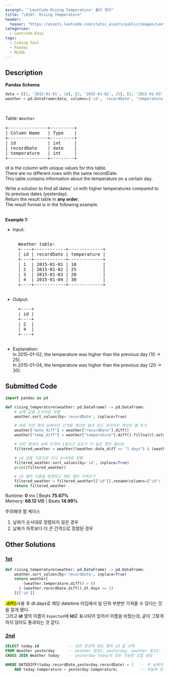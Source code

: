 ```yaml
---
excerpt: "'LeetCode-Rising Temperature' 풀이 정리"
title: "\0197. Rising Temperature"
header:
  teaser: "https://assets.leetcode.com/static_assets/public/images/LeetCode_Sharing.png"
categories:
  - Leetcode-Easy
tags:
  - Coding Test
  - Pandas
  - MySQL
---
```


## <i class="fa-solid fa-file-lines"></i> Description

**Pandas Schema**
```python
data = [[1, '2015-01-01', 10], [2, '2015-01-02', 25], [3, '2015-01-03', 20], [4, '2015-01-04', 30]]
weather = pd.DataFrame(data, columns=['id', 'recordDate', 'temperature']).astype({'id':'Int64', 'recordDate':'datetime64[ns]', 'temperature':'Int64'})
```
<br>

Table: `Weather`
<pre>
+---------------+---------+
| Column Name   | Type    |
+---------------+---------+
| id            | int     |
| recordDate    | date    |
| temperature   | int     |
+---------------+---------+
</pre>
id is the column with unique values for this table.   
There are no different rows with the same recordDate.   
This table contains information about the temperature on a certain day.
<br>


Write a solution to find all dates' `id` with higher temperatures compared to its previous dates (yesterday).   
Return the result table in **any order**.    
The result format is in the following example.   
<br>

**Example 1:**

- Input:   
    <pre> 
    Weather table:
    +----+------------+-------------+
    | id | recordDate | temperature |
    +----+------------+-------------+
    | 1  | 2015-01-01 | 10          |
    | 2  | 2015-01-02 | 25          |
    | 3  | 2015-01-03 | 20          |
    | 4  | 2015-01-04 | 30          |
    +----+------------+-------------+
    </pre>
- Output:  
    <pre>
    +----+
    | id |
    +----+
    | 2  |
    | 4  |
    +----+
    </pre>
- Explanation:   
In 2015-01-02, the temperature was higher than the previous day (10 -> 25).    
In 2015-01-04, the temperature was higher than the previous day (20 -> 30).  


## <i class="fa-solid fa-cloud-arrow-up"></i> Submitted Code

```python
import pandas as pd

def rising_temperature(weather: pd.DataFrame) -> pd.DataFrame:
    # 날짜 값을 순서대로 정렬
    weather.sort_values(by='recordDate', inplace=True)

    # 바로 이전 행과 날짜끼리 간격을 계산한 열과 온도 차이끼리 계산한 열 추가
    weather["date_diff"] = weather["recordDate"].diff()
    weather["temp_diff"] = weather["temperature"].diff().fillna(0).astype(int)

    # 이전 행과의 날짜 간격이 1일이고 온도가 더 높은 행만 필터링
    filtered_weather = weather[(weather.date_diff == "1 days") & (weather.temp_diff > 0)]

    # id 값을 기준으로 다시 순서대로 정렬
    filtered_weather.sort_values(by='id', inplace=True)
    print(filtered_weather)

    # id 열의 이름을 변경하고 해당 열만 가져오기
    filtered_weather = filtered_weather[["id"]].rename(columns={"id": "Id"})
    return filtered_weather
```
<i class="fa-solid fa-clock"></i> Runtime: **0** ms \| Beats **75.67%**    
<i class="fa-solid fa-memory"></i> Memory: **68.12** MB \| Beats **14.99%**

주의해야 할 케이스
1. 날짜가 순서대로 정렬되지 않은 경우
2. 날짜가 하루보다 더 큰 간격으로 정렬된 경우

## <i class="fa-solid fa-flask"></i> Other Solutions

### <a href="https://leetcode.com/problems/rising-temperature/solutions/3881503/pandas-simple-solution/" target="_blank">1st</a>

```python
def rising_temperature(weather: pd.DataFrame) -> pd.DataFrame:
    weather.sort_values(by='recordDate', inplace=True)
    return weather[
        (weather.temperature.diff() > 0)
      & (weather.recordDate.diff().dt.days == 1)
    ][['id']]
```
<mark>.diff()</mark>사용 후 dt.days로 해당 datetime 타입에서 일 단위 부분만 가져올 수 있다는 것을 알게 됐다.   
그리고 **id** 열의 이름이 `Expected`에 **Id**로 표시되어 있어서 이름을 바꿨는데, 굳이 그렇게 하지 않아도 통과되는 것 같다.

### <a href="" target="_blank">2nd</a>

```sql
SELECT today.id             -- 모든 조건에 맞는 행의 id 값 선택
FROM Weather yesterday      -- weather 참조1: yesterday, weather 참조2: today
CROSS JOIN Weather today    -- yesterday today의 모든 가능한 조합 생성

WHERE DATEDIFF(today.recordDate,yesterday.recordDate) = 1   -- 두 날짜의 차이(일 단위)가 1일인 경우만 선택
    AND today.temperature > yesterday.temperature;          -- 오늘의 온도가 어제보다 더 높은 날을 필터링
```
